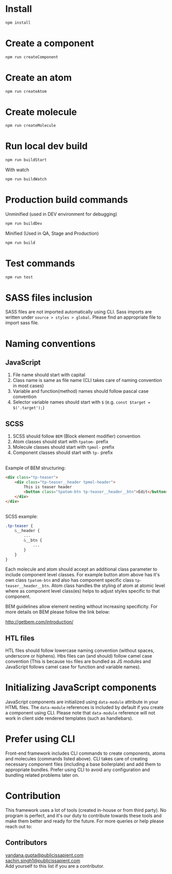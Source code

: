 # Install

```sh
npm install
```

# Create a component

```sh
npm run createComponent
```

# Create an atom

```sh
npm run createAtom
```

# Create molecule

```sh
npm run createMolecule
```

# Run local dev build

```sh
npm run buildStart
```

With watch

```sh
npm run buildWatch
```

# Production build commands

Unminified (used in DEV environment for debugging)
```sh
npm run buildDev
```

Minified (Used in QA, Stage and Production)
```sh
npm run build
```

# Test commands

```sh
npm run test
```

# SASS files inclusion

SASS files are not imported automatically using CLI. Sass imports are written under ``source > styles > global``. Please find an appropriate file to import sass file.

# Naming conventions

## JavaScript

1. File name should start with capital<br>
2. Class name is same as file name (CLI takes care of naming convention in most cases)<br>
3. Variable and function(method) names should follow pascal case convention<br>
4. Selector variable names should start with ``$`` (e.g. ``const $target = $('.target');``)<br>

## SCSS

1. SCSS should follow ``BEM`` (Block element modifier) convention<br>
2. Atom classes should start with ``tpatom-`` prefix<br>
3. Molecule classes should start with ``tpmol-`` prefix<br>
4. Component classes should start with ``tp-`` prefix<br>

<br>Example of BEM structuring:

```html
<div class="tp-teaser">
    <div class="tp-teaser__header tpmol-header">
        This is teaser header
        <button class="tpatom-btn tp-teaser__header__btn">Edit</button>
    </div>
</div>
```

<br>SCSS example:

```scss
.tp-teaser {
    &__header {
        ...
        &__btn {
            ...
        }
    }
}
```

Each molecule and atom should accept an additional class parameter to include component level classes. For example button atom above has it's own class ``tpatom-btn`` and also has component specific class ``tp-teaser__header__btn``. Atom class handles the styling of atom at atomic level where as component level class(es) helps to adjust styles specific to that component.<br>

BEM guidelines allow element nesting without increasing specificity. For more details on BEM please follow the link below:<br>

http://getbem.com/introduction/

## HTL files

HTL files should follow lowercase naming convention (without spaces, underscore or hiphens). Hbs files can (and should) follow camel case convention (This is because ``hbs`` files are bundled as JS modules and JavaScript follows camel case for function and variable names).

# Initializing JavaScript components

JavaScript components are initialized using ``data-module`` attribute in your HTML files. The ``data-module`` references is included by default if you create a component using CLI. Please note that ``data-module`` reference will not work in client side rendered templates (such as handlebars).

# Prefer using CLI

Front-end framework includes CLI commands to create components, atoms and molecules (commands listed above). CLI takes care of creating necessary component files (including a base boilerplate) and add them to appropriate bundles. Prefer using CLI to avoid any configuration and bundling related problems later on.

# Contribution

This framework uses a lot of tools (created in-house or from third party). No program is perfect, and it's our duty to contribute towards these tools and make them better and ready for the future. For more queries or help please reach out to:

## Contributors

<a href="mailto:vandana.gupta@publicissapient.com">vandana.gupta@publicissapient.com</a><br>
<a href="mailto:sachin.singh1@publicissapient.com">sachin.singh1@publicissapient.com</a><br>
Add yourself to this list if you are a contributor.
